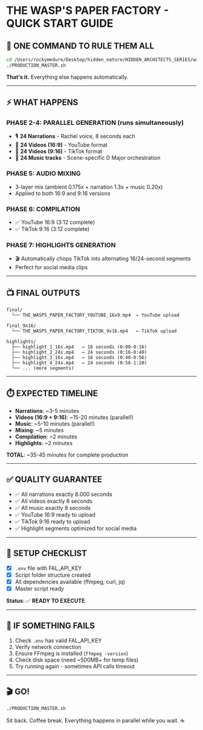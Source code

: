 # THE WASP'S PAPER FACTORY - QUICK START GUIDE

## 🚀 ONE COMMAND TO RULE THEM ALL

```bash
cd /Users/rockymedure/Desktop/hidden_nature/HIDDEN_ARCHITECTS_SERIES/wasps_paper_factory
./PRODUCTION_MASTER.sh
```

**That's it.** Everything else happens automatically.

---

## ⚡ WHAT HAPPENS

### PHASE 2-4: PARALLEL GENERATION (runs simultaneously)
- 🎙️ **24 Narrations** - Rachel voice, 8 seconds each
- 🎥 **24 Videos (16:9)** - YouTube format
- 🎥 **24 Videos (9:16)** - TikTok format  
- 🎵 **24 Music tracks** - Scene-specific D Major orchestration

### PHASE 5: AUDIO MIXING
- 3-layer mix (ambient 0.175x + narration 1.3x + music 0.20x)
- Applied to both 16:9 and 9:16 versions

### PHASE 6: COMPILATION
- ✅ YouTube 16:9 (3:12 complete)
- ✅ TikTok 9:16 (3:12 complete)

### PHASE 7: HIGHLIGHTS GENERATION
- 🎬 Automatically chops TikTok into alternating 16/24-second segments
- Perfect for social media clips

---

## 📺 FINAL OUTPUTS

```
final/
  └── THE_WASPS_PAPER_FACTORY_YOUTUBE_16x9.mp4  ← YouTube upload
  
final_9x16/
  └── THE_WASPS_PAPER_FACTORY_TIKTOK_9x16.mp4   ← TikTok upload

highlights/
  ├── highlight_1_16s.mp4   ← 16 seconds (0:00-0:16)
  ├── highlight_2_24s.mp4   ← 24 seconds (0:16-0:40)
  ├── highlight_3_16s.mp4   ← 16 seconds (0:40-0:56)
  ├── highlight_4_24s.mp4   ← 24 seconds (0:56-1:20)
  └── ... (more segments)
```

---

## ⏱️ EXPECTED TIMELINE

- **Narrations**: ~3-5 minutes
- **Videos (16:9 + 9:16)**: ~15-20 minutes (parallel!)
- **Music**: ~5-10 minutes (parallel!)
- **Mixing**: ~5 minutes
- **Compilation**: ~2 minutes
- **Highlights**: ~2 minutes

**TOTAL**: ~35-45 minutes for complete production

---

## ✅ QUALITY GUARANTEE

- ✅ All narrations exactly 8.000 seconds
- ✅ All videos exactly 8 seconds
- ✅ All music exactly 8 seconds
- ✅ YouTube 16:9 ready to upload
- ✅ TikTok 9:16 ready to upload
- ✅ Highlight segments optimized for social media

---

## 🎯 SETUP CHECKLIST

- [x] `.env` file with FAL_API_KEY
- [x] Script folder structure created
- [x] All dependencies available (ffmpeg, curl, jq)
- [x] Master script ready

**Status**: ✅ **READY TO EXECUTE**

---

## 🔴 IF SOMETHING FAILS

1. Check `.env` has valid FAL_API_KEY
2. Verify network connection
3. Ensure FFmpeg is installed (`ffmpeg -version`)
4. Check disk space (need ~500MB+ for temp files)
5. Try running again - sometimes API calls timeout

---

## 🎬 GO!

```bash
./PRODUCTION_MASTER.sh
```

Sit back. Coffee break. Everything happens in parallel while you wait. ☕

